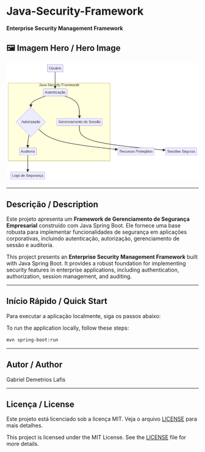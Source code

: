 # Java-Security-Framework

**Enterprise Security Management Framework**

## 🖼️ Imagem Hero / Hero Image

![Java Security Framework Hero Image](images/hero_image.png)

---

## Descrição / Description

Este projeto apresenta um **Framework de Gerenciamento de Segurança Empresarial** construído com Java Spring Boot. Ele fornece uma base robusta para implementar funcionalidades de segurança em aplicações corporativas, incluindo autenticação, autorização, gerenciamento de sessão e auditoria.

This project presents an **Enterprise Security Management Framework** built with Java Spring Boot. It provides a robust foundation for implementing security features in enterprise applications, including authentication, authorization, session management, and auditing.

---

## Início Rápido / Quick Start

Para executar a aplicação localmente, siga os passos abaixo:

To run the application locally, follow these steps:

```bash
mvn spring-boot:run
```

---

## Autor / Author

Gabriel Demetrios Lafis

---

## Licença / License

Este projeto está licenciado sob a licença MIT. Veja o arquivo [LICENSE](LICENSE) para mais detalhes.

This project is licensed under the MIT License. See the [LICENSE](LICENSE) file for more details.

